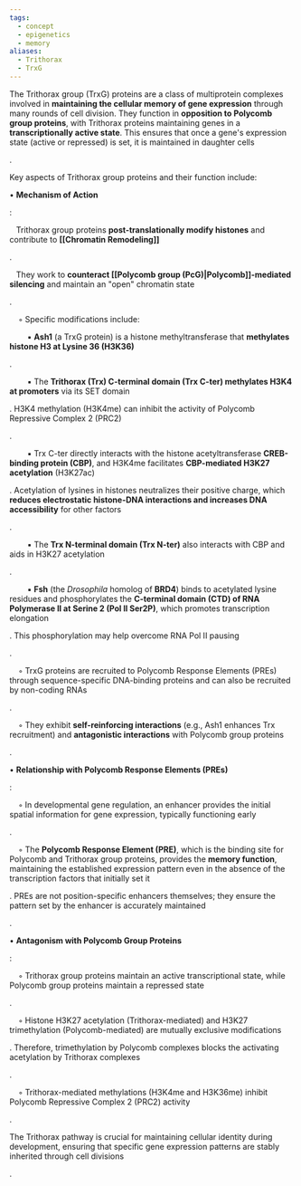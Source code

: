 ```yaml
---
tags:
  - concept
  - epigenetics
  - memory
aliases:
  - Trithorax
  - TrxG
---
```

The Trithorax group (TrxG) proteins are a class of multiprotein complexes involved in **maintaining the cellular memory of gene expression** through many rounds of cell division. They function in **opposition to Polycomb group proteins**, with Trithorax proteins maintaining genes in a **transcriptionally active state**. This ensures that once a gene's expression state (active or repressed) is set, it is maintained in daughter cells

.

Key aspects of Trithorax group proteins and their function include:

• **Mechanism of Action**

:

   Trithorax group proteins **post-translationally modify histones** and contribute to **[[Chromatin Remodeling]]**

.

   They work to **counteract [[Polycomb group (PcG)|Polycomb]]-mediated silencing** and maintain an "open" chromatin state

.

    ◦ Specific modifications include:

        ▪ **Ash1** (a TrxG protein) is a histone methyltransferase that **methylates histone H3 at Lysine 36 (H3K36)**

.

        ▪ The **Trithorax (Trx) C-terminal domain (Trx C-ter) methylates H3K4 at promoters** via its SET domain

. H3K4 methylation (H3K4me) can inhibit the activity of Polycomb Repressive Complex 2 (PRC2)

.

        ▪ Trx C-ter directly interacts with the histone acetyltransferase **CREB-binding protein (CBP)**, and H3K4me facilitates **CBP-mediated H3K27 acetylation** (H3K27ac)

. Acetylation of lysines in histones neutralizes their positive charge, which **reduces electrostatic histone-DNA interactions and increases DNA accessibility** for other factors

.

        ▪ The **Trx N-terminal domain (Trx N-ter)** also interacts with CBP and aids in H3K27 acetylation

.

        ▪ **Fsh** (the _Drosophila_ homolog of **BRD4**) binds to acetylated lysine residues and phosphorylates the **C-terminal domain (CTD) of RNA Polymerase II at Serine 2 (Pol II Ser2P)**, which promotes transcription elongation

. This phosphorylation may help overcome RNA Pol II pausing

.

    ◦ TrxG proteins are recruited to Polycomb Response Elements (PREs) through sequence-specific DNA-binding proteins and can also be recruited by non-coding RNAs

.

    ◦ They exhibit **self-reinforcing interactions** (e.g., Ash1 enhances Trx recruitment) and **antagonistic interactions** with Polycomb group proteins

.

• **Relationship with Polycomb Response Elements (PREs)**

:

    ◦ In developmental gene regulation, an enhancer provides the initial spatial information for gene expression, typically functioning early

.

    ◦ The **Polycomb Response Element (PRE)**, which is the binding site for Polycomb and Trithorax group proteins, provides the **memory function**, maintaining the established expression pattern even in the absence of the transcription factors that initially set it

. PREs are not position-specific enhancers themselves; they ensure the pattern set by the enhancer is accurately maintained

.

• **Antagonism with Polycomb Group Proteins**

:

    ◦ Trithorax group proteins maintain an active transcriptional state, while Polycomb group proteins maintain a repressed state

.

    ◦ Histone H3K27 acetylation (Trithorax-mediated) and H3K27 trimethylation (Polycomb-mediated) are mutually exclusive modifications

. Therefore, trimethylation by Polycomb complexes blocks the activating acetylation by Trithorax complexes

.

    ◦ Trithorax-mediated methylations (H3K4me and H3K36me) inhibit Polycomb Repressive Complex 2 (PRC2) activity

.

The Trithorax pathway is crucial for maintaining cellular identity during development, ensuring that specific gene expression patterns are stably inherited through cell divisions

.